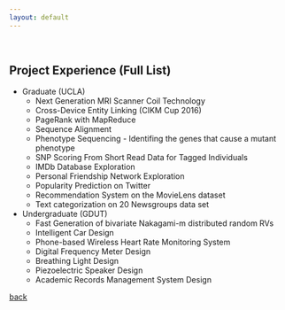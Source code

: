 ```yaml
---
layout: default
---
```


&nbsp;

## Project Experience (Full List)

- Graduate (UCLA)
    - Next Generation MRI Scanner Coil Technology
    - Cross-Device Entity Linking (CIKM Cup 2016)
    - PageRank with MapReduce
    - Sequence Alignment
    - Phenotype Sequencing - Identifing the genes that cause a mutant phenotype
    - SNP Scoring From Short Read Data for Tagged Individuals
    - IMDb Database Exploration
    - Personal Friendship Network Exploration
    - Popularity Prediction on Twitter
    - Recommendation System on the MovieLens dataset
    - Text categorization on 20 Newsgroups data set
- Undergraduate (GDUT)
    - Fast Generation of bivariate Nakagami-m distributed random RVs
    - Intelligent Car Design
    - Phone-based Wireless Heart Rate Monitoring System
    - Digital Frequency Meter Design
    - Breathing Light Design
    - Piezoelectric Speaker Design
    - Academic Records Management System Design

[back](./index)